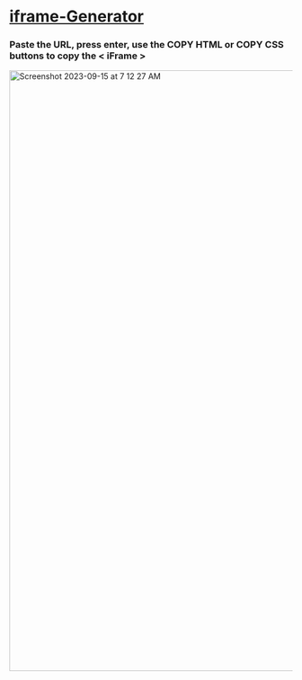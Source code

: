 # <a href="https://iframe.jessejesse.com">iframe-Generator</a>
### Paste the URL, press enter, use the COPY HTML or COPY CSS buttons to copy the < iFrame >
<img width="1070" alt="Screenshot 2023-09-15 at 7 12 27 AM" src="https://github.com/sudo-self/iframe-Generator/assets/119916323/7ac23e65-827d-4cfe-b68a-f8deba76fda2">
